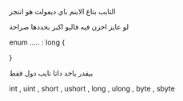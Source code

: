 التايب بتاع الاينم باي ديفولت هو انتجر

لو عايز اخزن فيه فاليو اكبر بحددها صراحة

enum ….. : long {

}

بيقدر ياخد داتا تايب دول فقط

int , uint , short , ushort , long , ulong , byte , sbyte